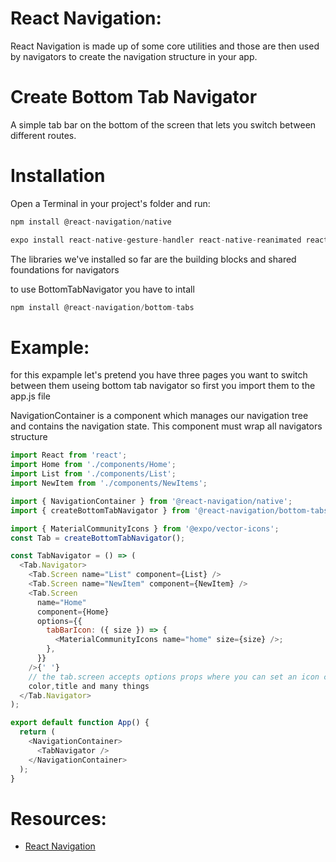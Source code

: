 # React Navigation:

React Navigation is made up of some core utilities and those are then used by navigators to create the navigation structure in your app.

# Create Bottom Tab Navigator

A simple tab bar on the bottom of the screen that lets you switch between different routes.

# Installation

Open a Terminal in your project's folder and run:

```js
npm install @react-navigation/native
```

```js
expo install react-native-gesture-handler react-native-reanimated react-native-screens react-native-safe-area-context @react-native-community/masked-view
```

The libraries we've installed so far are the building blocks and shared foundations for navigators

to use BottomTabNavigator you have to intall

```js
npm install @react-navigation/bottom-tabs

```

# Example:

for this expample let's pretend you have three pages you want to switch between them useing bottom tab navigator so first you import them to the app.js file

NavigationContainer is a component which manages our navigation tree and contains the navigation state. This component must wrap all navigators structure

```js
import React from 'react';
import Home from './components/Home';
import List from './components/List';
import NewItem from './components/NewItems';

import { NavigationContainer } from '@react-navigation/native';
import { createBottomTabNavigator } from '@react-navigation/bottom-tabs';

import { MaterialCommunityIcons } from '@expo/vector-icons';
const Tab = createBottomTabNavigator();

const TabNavigator = () => (
  <Tab.Navigator>
    <Tab.Screen name="List" component={List} />
    <Tab.Screen name="NewItem" component={NewItem} />
    <Tab.Screen
      name="Home"
      component={Home}
      options={{
        tabBarIcon: ({ size }) => {
          <MaterialCommunityIcons name="home" size={size} />;
        },
      }}
    />{' '}
    // the tab.screen accepts options props where you can set an icon change
    color,title and many things
  </Tab.Navigator>
);

export default function App() {
  return (
    <NavigationContainer>
      <TabNavigator />
    </NavigationContainer>
  );
}
```

# Resources:

- [React Navigation](https://reactnavigation.org/)
